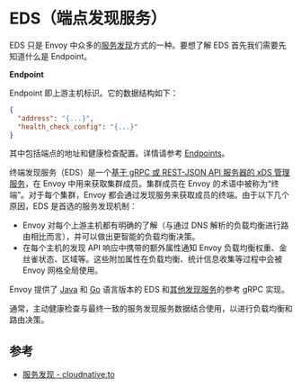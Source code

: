 # EDS（端点发现服务）

EDS 只是 Envoy 中众多的[服务发现](https://cloudnative.to/envoy/intro/arch_overview/upstream/service_discovery.html)方式的一种。要想了解 EDS 首先我们需要先知道什么是 Endpoint。

**Endpoint**

Endpoint 即上游主机标识。它的数据结构如下：

```json
{
  "address": "{...}",
  "health_check_config": "{...}"
}
```

其中包括端点的地址和健康检查配置。详情请参考 [Endpoints](https://cloudnative.to/envoy/api-v3/config/endpoint/v3/endpoint_components.proto.html)。

终端发现服务（EDS）是一个[基于 gRPC 或 REST-JSON API 服务器的 xDS 管理服务](https://cloudnative.to/envoy/configuration/overview/xds_api.html#config-overview-management-server)，在 Envoy 中用来获取集群成员。集群成员在 Envoy 的术语中被称为“终端”。对于每个集群，Envoy 都会通过发现服务来获取成员的终端。由于以下几个原因，EDS 是首选的服务发现机制：

- Envoy 对每个上游主机都有明确的了解（与通过 DNS 解析的负载均衡进行路由相比而言），并可以做出更智能的负载均衡决策。
- 在每个主机的发现 API 响应中携带的额外属性通知 Envoy 负载均衡权重、金丝雀状态、区域等。这些附加属性在负载均衡、统计信息收集等过程中会被 Envoy 网格全局使用。

Envoy 提供了 [Java](https://github.com/envoyproxy/java-control-plane) 和 [Go](https://github.com/envoyproxy/go-control-plane) 语言版本的 EDS 和[其他发现服务](https://cloudnative.to/envoy/intro/arch_overview/operations/dynamic_configuration.html#arch-overview-dynamic-config)的参考 gRPC 实现。

通常，主动健康检查与最终一致的服务发现服务数据结合使用，以进行负载均衡和路由决策。

## 参考

- [服务发现 - cloudnative.to](https://cloudnative.to/envoy/intro/arch_overview/upstream/service_discovery.html)
